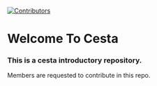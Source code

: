 
[![Contributors][contributors-shield]][contributors-url]
# Welcome To Cesta

### This is a cesta introductory repository.

Members are requested to contribute in this repo.


[contributors-shield]: https://img.shields.io/github/contributors/Cesta-society/Cesta?style=flat-square
[contributors-url]: https://github.com/Cesta-society/Cesta/graphs/contributors
